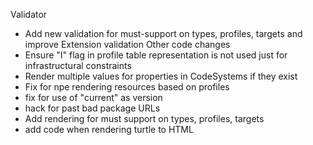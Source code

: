 Validator
* Add new validation for must-support on types, profiles, targets and improve Extension validation
Other code changes
* Ensure "I" flag in profile table representation is not used just for infrastructural constraints
* Render multiple values for properties in CodeSystems if they exist
* Fix for npe rendering resources based on profiles
* fix for use of "current" as version 
* hack for past bad package URLs 
* Add rendering for must support on types, profiles, targets
* add code when rendering turtle to HTML

